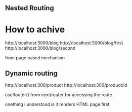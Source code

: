 ## Nested Routing 
# How to achive 
http://localhost:3000/blog
http://localhost:3000/blog/first
http://localhost:3000/blog/second

from page based mechanism

## Dynamic routing

http://localhost:300/product
http://localhost:300/product/id

useRouter() from next/router for accessing the route 

onething i understood is it renders HTML page first


